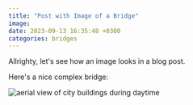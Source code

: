 ```yaml
---
title: "Post with Image of a Bridge"
image: 
date: 2023-09-13 16:35:48 +0300
categories: bridges
---
```


Allrighty, let's see how an image looks in a blog post.

Here's a nice complex bridge:

![aerial view of city buildings during daytime](https://source.unsplash.com/LQSqt43npsk)
